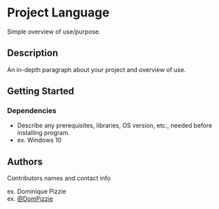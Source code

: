 # Project Language

Simple overview of use/purpose.

## Description

An in-depth paragraph about your project and overview of use.

## Getting Started



### Dependencies

* Describe any prerequisites, libraries, OS version, etc., needed before installing program.
* ex. Windows 10


## Authors

Contributors names and contact info

ex. Dominique Pizzie  
ex. [@DomPizzie](https://twitter.com/dompizzie)
